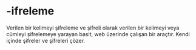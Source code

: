 # -ifreleme
Verilen bir kelimeyi şifreleme ve şifreli olarak verilen bir kelimeyi veya cümleyi şifrelemeye yarayan basit, web üzerinde çalışan bir araçtır. Kendi içinde şifreler ve şifreleri çözer.
